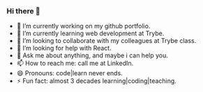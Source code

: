 ### Hi there 👋

<!--
**gabrielrodriguesleite/gabrielrodriguesleite** is a ✨ _special_ ✨ repository because its `README.md` (this file) appears on your GitHub profile.

Here are some ideas to get you started:
-->
- 🔭 I’m currently working on my github portfolio.
- 🌱 I’m currently learning web development at Trybe.
- 👯 I’m looking to collaborate with my colleagues at Trybe class.
- 🤔 I’m looking for help with React.
- 💬 Ask me about anything, and maybe i can help you.
- 📫 How to reach me: call me at LinkedIn.
- 😄 Pronouns: code|learn never ends.
- ⚡ Fun fact: almost 3 decades learning|coding|teaching.

